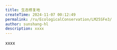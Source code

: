 ```yaml
---
title: 生态修复地
createTime: 2024-11-07 00:12:49
permalink: /ru/EcologicalConservation/LM25SFe3/
author: sunshang-hl
description: xxxx
---
```


xxxx